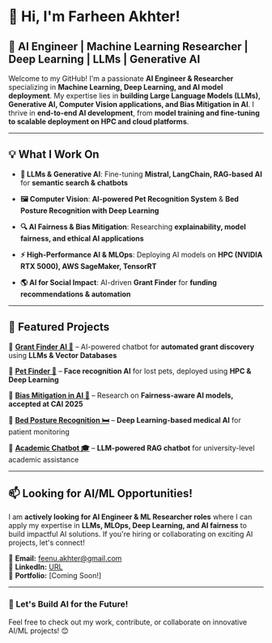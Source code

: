 # **👋 Hi, I'm Farheen Akhter!**

## **🚀 AI Engineer | Machine Learning Researcher | Deep Learning | LLMs | Generative AI**  

Welcome to my GitHub! I'm a passionate **AI Engineer & Researcher** specializing in **Machine Learning, Deep Learning, and AI model deployment**. My expertise lies in **building Large Language Models (LLMs), Generative AI, Computer Vision applications, and Bias Mitigation in AI**. I thrive in **end-to-end AI development**, from **model training and fine-tuning to scalable deployment on HPC and cloud platforms**.

---

## **💡 What I Work On**

- **🚀 LLMs & Generative AI**: Fine-tuning **Mistral, LangChain, RAG-based AI** for **semantic search & chatbots**

- **🖼️ Computer Vision**: **AI-powered Pet Recognition System** & **Bed Posture Recognition with Deep Learning**

- **🔍 AI Fairness & Bias Mitigation**: Researching **explainability, model fairness, and ethical AI applications**

- **⚡ High-Performance AI & MLOps**: Deploying AI models on **HPC (NVIDIA RTX 5000), AWS SageMaker, TensorRT**
  
- **🌎 AI for Social Impact**: AI-driven **Grant Finder** for **funding recommendations & automation**

---

## **📌 Featured Projects**

🔹 **[Grant Finder AI 🤖](https://github.com/your-repo)** – AI-powered chatbot for **automated grant discovery** using **LLMs & Vector Databases**

🔹 **[Pet Finder 🐶](https://github.com/your-repo)** – **Face recognition AI** for lost pets, deployed using **HPC & Deep Learning**

🔹 **[Bias Mitigation in AI 📜](https://github.com/your-repo)** – Research on **Fairness-aware AI models, accepted at CAI 2025**

🔹 **[Bed Posture Recognition 🛏️](https://github.com/your-repo)** – **Deep Learning-based medical AI** for patient monitoring

🔹 **[Academic Chatbot 🎓](https://github.com/your-repo)** – **LLM-powered RAG chatbot** for university-level academic assistance

---

## **📫 Looking for AI/ML Opportunities!**
I am **actively looking for AI Engineer & ML Researcher roles** where I can apply my expertise in **LLMs, MLOps, Deep Learning, and AI fairness** to build impactful AI solutions. If you're hiring or collaborating on exciting AI projects, let's connect!

📩 **Email:** feenu.akhter@gmail.com  
💼 **LinkedIn:** [URL](https://www.linkedin.com/in/farheen-akhter-153a0b156/)  
📝 **Portfolio:** [Coming Soon!]  

---

### **🚀 Let's Build AI for the Future!**
Feel free to check out my work, contribute, or collaborate on innovative AI/ML projects! 😊

